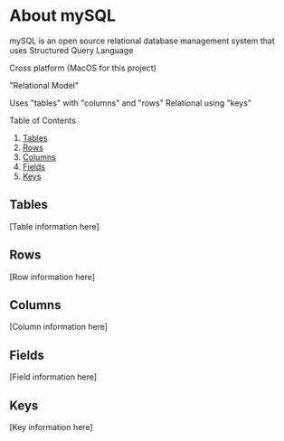 # About mySQL

mySQL is an open source relational database management system that uses Structured Query Language

Cross platform (MacOS for this project)

"Relational Model"

Uses "tables" with "columns" and "rows"
Relational using "keys"

  <summary>Table of Contents</summary>
  <ol>
    <li><a href="#tables">Tables</a></li>
    <li><a href="#rows">Rows</a></li>
    <li><a href="#columns">Columns</a></li>
    <li><a href="#fields">Fields</a></li>
    <li><a href="#keys">Keys</a></li>
  </ol>

## Tables

[Table information here]

## Rows

[Row information here]

## Columns

[Column information here]

## Fields

[Field information here]

## Keys

[Key information here]
